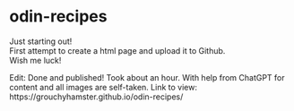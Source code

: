 # odin-recipes

<p>Just starting out!
<br>First attempt to create a html page and upload it to Github.
<br>Wish me luck!</p>

<p>Edit: Done and published! Took about an hour. With help from ChatGPT for content and all images are self-taken. Link to view: https://grouchyhamster.github.io/odin-recipes/